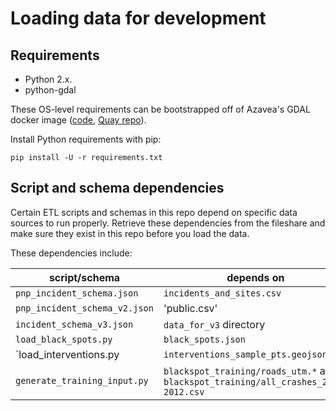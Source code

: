 # Loading data for development

## Requirements

- Python 2.x.
- python-gdal

These OS-level requirements can be bootstrapped off of Azavea's GDAL docker
image ([code](https://github.com/azavea/docker-gdal),
[Quay repo](https://quay.io/repository/azavea/gdal?tag=latest&tab=tags)).

Install Python requirements with pip:

```
pip install -U -r requirements.txt
```

## Script and schema dependencies

Certain ETL scripts and schemas in this repo depend on specific data
sources to run properly. Retrieve these dependencies from the fileshare and
make sure they exist in this repo before you load the data.

These dependencies include:

| script/schema | depends on |
| ------------- | --------------- |
| `pnp_incident_schema.json` | `incidents_and_sites.csv` |
| `pnp_incident_schema_v2.json` | 'public.csv' |
| `incident_schema_v3.json` | `data_for_v3` directory |
| `load_black_spots.py` | `black_spots.json` |
| `load_interventions.py | `interventions_sample_pts.geojson` |
| `generate_training_input.py` | `blackspot_training/roads_utm.*` and `blackspot_training/all_crashes_2008-2012.csv` |
